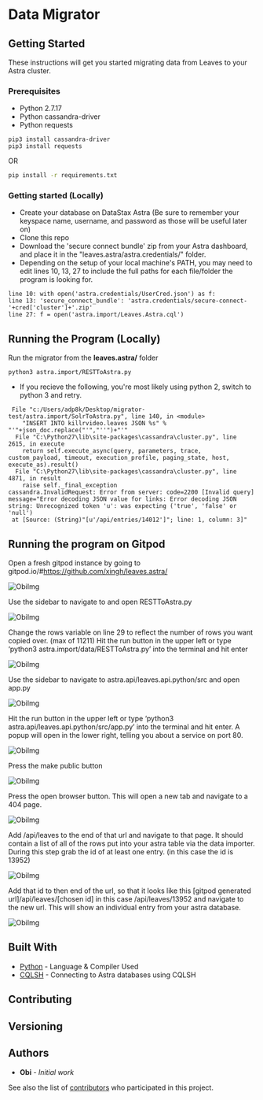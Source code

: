# Data Migrator

## Getting Started

These instructions will get you started migrating data from Leaves to your Astra cluster.

### Prerequisites

- Python 2.7.17
- Python cassandra-driver
- Python requests

```
pip3 install cassandra-driver
pip3 install requests
```

OR 

```sh
pip install -r requirements.txt
```

### Getting started (Locally)

- Create your database on DataStax Astra (Be sure to remember your keyspace name, username, and password as those will be useful later on)
- Clone this repo
- Download the 'secure connect bundle' zip from your Astra dashboard, and place it in the "leaves.astra/astra.credentials/" folder. 
- Depending on the setup of your local machine's PATH, you may need to edit lines 10, 13, 27 to include the full paths for each file/folder the program is looking for.


```
line 10: with open('astra.credentials/UserCred.json') as f:
line 13: 'secure_connect_bundle': 'astra.credentials/secure-connect-'+cred['cluster']+'.zip'
line 27: f = open('astra.import/Leaves.Astra.cql')
```


## Running the Program (Locally)

Run the migrator from the **leaves.astra/** folder

```
python3 astra.import/RESTToAstra.py
```

* If you recieve the following, you're most likely using python 2, switch to python 3 and retry.

```
 File "c:/Users/adp8k/Desktop/migrator-test/astra.import/SolrToAstra.py", line 140, in <module>
    "INSERT INTO killrvideo.leaves JSON %s" % "'"+json_doc.replace("'","''")+"'"
  File "C:\Python27\lib\site-packages\cassandra\cluster.py", line 2615, in execute
    return self.execute_async(query, parameters, trace, custom_payload, timeout, execution_profile, paging_state, host, execute_as).result()
  File "C:\Python27\lib\site-packages\cassandra\cluster.py", line 4871, in result
    raise self._final_exception
cassandra.InvalidRequest: Error from server: code=2200 [Invalid query] message="Error decoding JSON value for links: Error decoding JSON string: Unrecognized token 'u': was expecting ('true', 'false' or 'null')
 at [Source: (String)"[u'/api/entries/14012']"; line: 1, column: 3]"
```


## Running the program on Gitpod

Open a fresh gitpod instance by going to gitpod.io/#https://github.com/xingh/leaves.astra/ 

![ObiImg](Assets/../../../Assets/Images/ObiImg1.png)

Use the sidebar to navigate to and open RESTToAstra.py

![ObiImg](Assets/../../../Assets/Images/ObiImg2.png)

Change the rows variable on line 29 to reflect the number of rows you want copied over. (max of 11211) Hit the run button in the upper left or type ‘python3 astra.import/data/RESTToAstra.py’ into the terminal and hit enter

![ObiImg](Assets/../../../Assets/Images/ObiImg3.png)

Use the sidebar to navigate to astra.api/leaves.api.python/src and open app.py

![ObiImg](Assets/../../../Assets/Images/ObiImg4.png)

Hit the run button in the upper left or type ‘python3 astra.api/leaves.api.python/src/app.py’ into the terminal and hit enter. A popup will open in the lower right, telling you about a service on port 80.

![ObiImg](Assets/../../../Assets/Images/ObiImg5.png)

Press the make public button

![ObiImg](Assets/../../../Assets/Images/ObiImg6.png)

Press the open browser button. This will open a new tab and navigate to a 404 page.

![ObiImg](Assets/../../../Assets/Images/ObiImg7.png)

Add /api/leaves to the end of that url and navigate to that page. It should contain a list of all of the rows put into your astra table via the data importer. During this step grab the id of at least one entry. (in this case the id is 13952)

![ObiImg](Assets/../../../Assets/Images/ObiImg8.png)

Add that id to then end of the url, so that it looks like this [gitpod generated url]/api/leaves/[chosen id] in this case /api/leaves/13952 and navigate to the new url. This will show an individual entry from your astra database.

![ObiImg](Assets/../../../Assets/Images/ObiImg9.png)

## Built With

* [Python](https://www.python.org/) - Language & Compiler Used
* [CQLSH](https://docs.datastax.com/en/astra/aws/doc/dscloud/astra/dscloudConnectcqlshConsole.html) - Connecting to Astra databases using CQLSH

## Contributing

## Versioning


## Authors

* **Obi** - *Initial work*

See also the list of [contributors](https://github.com/your/project/contributors) who participated in this project.
